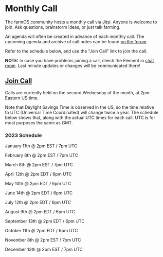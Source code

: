 # Monthly Call

The farmOS community hosts a monthly call via [Jitsi]. Anyone is welcome to join.
Ask questions, brainstorm ideas, or just talk farming.

An agenda will often be created in advance of each monthly call. The upcoming
agenda and archive of call notes can be found [on the forum](https://farmos.discourse.group/tag/community-call).

Refer to the schedule below, and use the "Join Call" link to join the call.

**NOTE:** In case you have problems joining a call, check the Element.io [chat room].
Last minute updates or changes will be communicated there!

## [Join Call]

Calls are currently held on the second Wednesday of the month, at 2pm Eastern
US time.

Note that Daylight Savings Time is observed in the US, so the time relative to
UTC (Universal Time Coordinated) will change twice a year. The schedule below
shows that, along with the actual UTC times for each call. UTC is for most
purposes the same as GMT.

### 2023 Schedule

January 11th @ 2pm EST / 7pm UTC

February 8th @ 2pm EST / 7pm UTC

March 8th @ 2pm EST / 7pm UTC

April 12th @ 2pm EDT / 6pm UTC

May 10th @ 2pm EDT / 6pm UTC

June 14th @ 2pm EDT / 6pm UTC

July 12th @ 2pm EDT / 6pm UTC

August 9th @ 2pm EDT / 6pm UTC

September 13th @ 2pm EDT / 6pm UTC

October 11th @ 2pm EDT / 6pm UTC

November 8th @ 2pm EST / 7pm UTC

December 13th @ 2pm EST / 7pm UTC


[Jitsi]: https://meet.jit.si/
[Join Call]: /community/monthly-call/join
[chat room]: https://app.element.io/#/room/#farmOS:matrix.org
